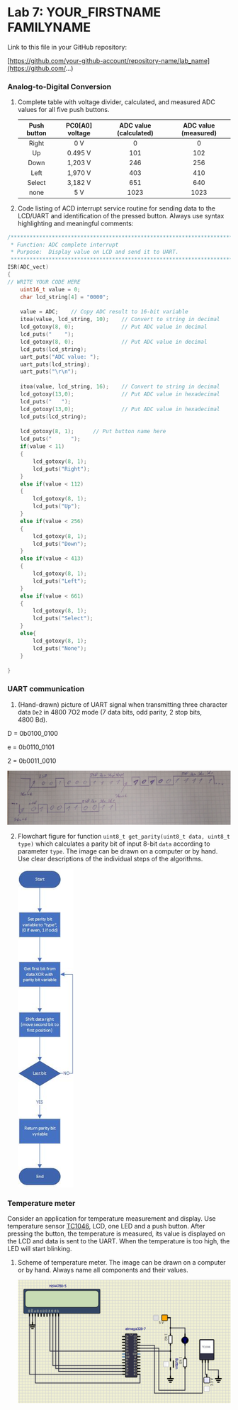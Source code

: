 # Lab 7: YOUR_FIRSTNAME FAMILYNAME

Link to this file in your GitHub repository:

[https://github.com/your-github-account/repository-name/lab_name](https://github.com/...)


### Analog-to-Digital Conversion

1. Complete table with voltage divider, calculated, and measured ADC values for all five push buttons.

   | **Push button** | **PC0[A0] voltage** | **ADC value (calculated)** | **ADC value (measured)** |
   | :-: | :-: | :-: | :-: |
   | Right  | 0&nbsp;V | 0   | 0 |
   | Up     | 0.495&nbsp;V | 101 | 102 |
   | Down   | 1,203&nbsp;V | 246 | 256 |
   | Left   | 1,970&nbsp;V | 403 | 410 |
   | Select | 3,182&nbsp;V | 651 | 640 |
   | none   | 5&nbsp;V | 1023 | 1023 |

2. Code listing of ACD interrupt service routine for sending data to the LCD/UART and identification of the pressed button. Always use syntax highlighting and meaningful comments:

```c
/**********************************************************************
 * Function: ADC complete interrupt
 * Purpose:  Display value on LCD and send it to UART.
 **********************************************************************/
ISR(ADC_vect)
{
// WRITE YOUR CODE HERE
    uint16_t value = 0;
    char lcd_string[4] = "0000";

    value = ADC;    // Copy ADC result to 16-bit variable
    itoa(value, lcd_string, 10);    // Convert to string in decimal
    lcd_gotoxy(8, 0);               // Put ADC value in decimal
    lcd_puts("    ");    
    lcd_gotoxy(8, 0);               // Put ADC value in decimal
    lcd_puts(lcd_string);   
    uart_puts("ADC value: ");
    uart_puts(lcd_string);
    uart_puts("\r\n");

    itoa(value, lcd_string, 16);    // Convert to string in decimal
    lcd_gotoxy(13,0);               // Put ADC value in hexadecimal
    lcd_puts("   ");   
    lcd_gotoxy(13,0);               // Put ADC value in hexadecimal
    lcd_puts(lcd_string);    

    lcd_gotoxy(8, 1);      // Put button name here
    lcd_puts("      ");   
    if(value < 11)
    {
        lcd_gotoxy(8, 1); 
        lcd_puts("Right");
    }
    else if(value < 112)
    {
        lcd_gotoxy(8, 1); 
        lcd_puts("Up");
    }
    else if(value < 256)
    {
        lcd_gotoxy(8, 1); 
        lcd_puts("Down");
    }
    else if(value < 413)
    {
        lcd_gotoxy(8, 1); 
        lcd_puts("Left");
    }
    else if(value < 661)
    {
        lcd_gotoxy(8, 1); 
        lcd_puts("Select");
    }
    else{
        lcd_gotoxy(8, 1);
        lcd_puts("None");
    }

}
```


### UART communication

1. (Hand-drawn) picture of UART signal when transmitting three character data `De2` in 4800 7O2 mode (7 data bits, odd parity, 2 stop bits, 4800&nbsp;Bd).

D = 0b0100_0100

e = 0b0110_0101

2 = 0b0011_0010

   ![your figure](Images/prubehy.jpg)

2. Flowchart figure for function `uint8_t get_parity(uint8_t data, uint8_t type)` which calculates a parity bit of input 8-bit `data` according to parameter `type`. The image can be drawn on a computer or by hand. Use clear descriptions of the individual steps of the algorithms.

   ![your figure](Images/vyvojDiag.jpg)


### Temperature meter

Consider an application for temperature measurement and display. Use temperature sensor [TC1046](http://ww1.microchip.com/downloads/en/DeviceDoc/21496C.pdf), LCD, one LED and a push button. After pressing the button, the temperature is measured, its value is displayed on the LCD and data is sent to the UART. When the temperature is too high, the LED will start blinking.

1. Scheme of temperature meter. The image can be drawn on a computer or by hand. Always name all components and their values.

   ![your figure](Images/zapojeni.png)
